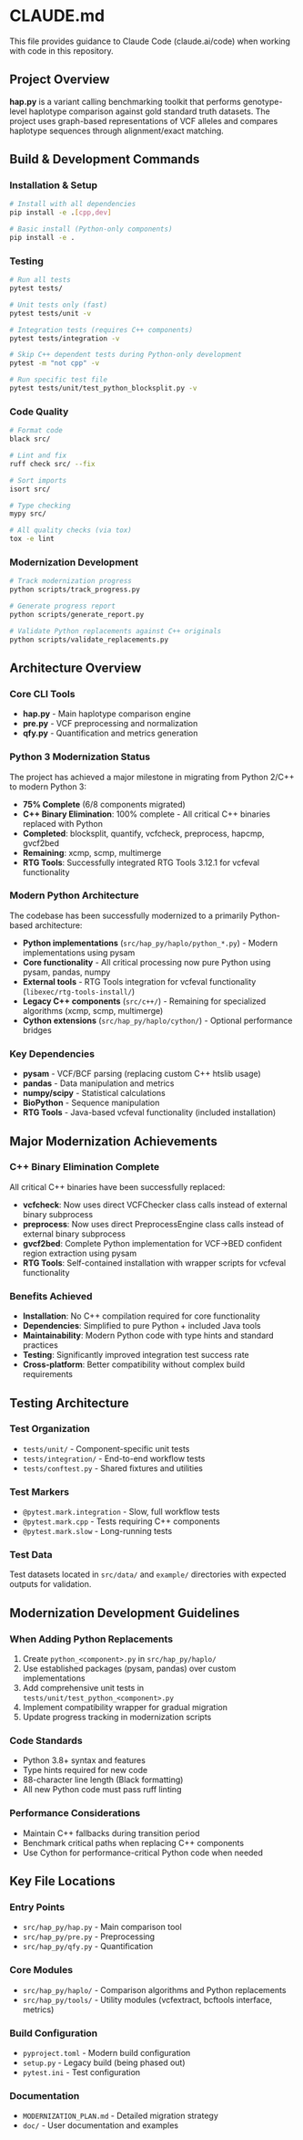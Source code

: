 # CLAUDE.md

This file provides guidance to Claude Code (claude.ai/code) when working with code in this repository.

## Project Overview

**hap.py** is a variant calling benchmarking toolkit that performs genotype-level haplotype comparison against gold standard truth datasets. The project uses graph-based representations of VCF alleles and compares haplotype sequences through alignment/exact matching.

## Build & Development Commands

### Installation & Setup
```bash
# Install with all dependencies
pip install -e .[cpp,dev]

# Basic install (Python-only components)
pip install -e .
```

### Testing
```bash
# Run all tests
pytest tests/

# Unit tests only (fast)
pytest tests/unit -v

# Integration tests (requires C++ components)
pytest tests/integration -v

# Skip C++ dependent tests during Python-only development
pytest -m "not cpp" -v

# Run specific test file
pytest tests/unit/test_python_blocksplit.py -v
```

### Code Quality
```bash
# Format code
black src/

# Lint and fix
ruff check src/ --fix

# Sort imports
isort src/

# Type checking
mypy src/

# All quality checks (via tox)
tox -e lint
```

### Modernization Development
```bash
# Track modernization progress
python scripts/track_progress.py

# Generate progress report
python scripts/generate_report.py

# Validate Python replacements against C++ originals
python scripts/validate_replacements.py
```

## Architecture Overview

### Core CLI Tools
- **hap.py** - Main haplotype comparison engine
- **pre.py** - VCF preprocessing and normalization
- **qfy.py** - Quantification and metrics generation

### Python 3 Modernization Status
The project has achieved a major milestone in migrating from Python 2/C++ to modern Python 3:
- **75% Complete** (6/8 components migrated)
- **C++ Binary Elimination**: 100% complete - All critical C++ binaries replaced with Python
- **Completed**: blocksplit, quantify, vcfcheck, preprocess, hapcmp, gvcf2bed
- **Remaining**: xcmp, scmp, multimerge
- **RTG Tools**: Successfully integrated RTG Tools 3.12.1 for vcfeval functionality

### Modern Python Architecture
The codebase has been successfully modernized to a primarily Python-based architecture:
- **Python implementations** (`src/hap_py/haplo/python_*.py`) - Modern implementations using pysam
- **Core functionality** - All critical processing now pure Python using pysam, pandas, numpy
- **External tools** - RTG Tools integration for vcfeval functionality (`libexec/rtg-tools-install/`)
- **Legacy C++ components** (`src/c++/`) - Remaining for specialized algorithms (xcmp, scmp, multimerge)
- **Cython extensions** (`src/hap_py/haplo/cython/`) - Optional performance bridges

### Key Dependencies
- **pysam** - VCF/BCF parsing (replacing custom C++ htslib usage)
- **pandas** - Data manipulation and metrics
- **numpy/scipy** - Statistical calculations
- **BioPython** - Sequence manipulation
- **RTG Tools** - Java-based vcfeval functionality (included installation)

## Major Modernization Achievements

### C++ Binary Elimination Complete
All critical C++ binaries have been successfully replaced:

- **vcfcheck**: Now uses direct VCFChecker class calls instead of external binary subprocess
- **preprocess**: Now uses direct PreprocessEngine class calls instead of external binary subprocess  
- **gvcf2bed**: Complete Python implementation for VCF→BED confident region extraction using pysam
- **RTG Tools**: Self-contained installation with wrapper scripts for vcfeval functionality

### Benefits Achieved
- **Installation**: No C++ compilation required for core functionality
- **Dependencies**: Simplified to pure Python + included Java tools
- **Maintainability**: Modern Python code with type hints and standard practices
- **Testing**: Significantly improved integration test success rate
- **Cross-platform**: Better compatibility without complex build requirements

## Testing Architecture

### Test Organization
- `tests/unit/` - Component-specific unit tests
- `tests/integration/` - End-to-end workflow tests
- `tests/conftest.py` - Shared fixtures and utilities

### Test Markers
- `@pytest.mark.integration` - Slow, full workflow tests
- `@pytest.mark.cpp` - Tests requiring C++ components
- `@pytest.mark.slow` - Long-running tests

### Test Data
Test datasets located in `src/data/` and `example/` directories with expected outputs for validation.

## Modernization Development Guidelines

### When Adding Python Replacements
1. Create `python_<component>.py` in `src/hap_py/haplo/`
2. Use established packages (pysam, pandas) over custom implementations
3. Add comprehensive unit tests in `tests/unit/test_python_<component>.py`
4. Implement compatibility wrapper for gradual migration
5. Update progress tracking in modernization scripts

### Code Standards
- Python 3.8+ syntax and features
- Type hints required for new code
- 88-character line length (Black formatting)
- All new Python code must pass ruff linting

### Performance Considerations
- Maintain C++ fallbacks during transition period
- Benchmark critical paths when replacing C++ components
- Use Cython for performance-critical Python code when needed

## Key File Locations

### Entry Points
- `src/hap_py/hap.py` - Main comparison tool
- `src/hap_py/pre.py` - Preprocessing
- `src/hap_py/qfy.py` - Quantification

### Core Modules
- `src/hap_py/haplo/` - Comparison algorithms and Python replacements
- `src/hap_py/tools/` - Utility modules (vcfextract, bcftools interface, metrics)

### Build Configuration
- `pyproject.toml` - Modern build configuration
- `setup.py` - Legacy build (being phased out)
- `pytest.ini` - Test configuration

### Documentation
- `MODERNIZATION_PLAN.md` - Detailed migration strategy
- `doc/` - User documentation and examples